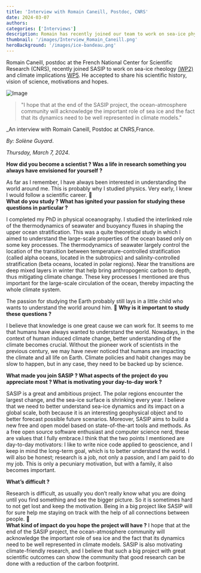 ```yaml
---
title: 'Interview with Romain Caneill, Postdoc, CNRS'
date: 2024-03-07
authors:
categories: ['Interviews']
description: Romain has recently joined our team to work on sea-ice physical parameterizations and Climate Implications. Welcome aboard !
thumbnail: '/images/Interview_Romain_Caneill.png'
heroBackground: '/images/ice-bandeau.png'
---
```


Romain Caneill, postdoc at the  French National Center for Scientific Research (CNRS), recently joined SASIP to work on sea-ice rheology [(WP2)](https://sasip-climate.github.io/research/work-package-two/) and climate implications [WP5](https://sasip-climate.github.io/research/work-package-five/). He accepted to share his scientific history, vision of science, motivations and hopes. 

![Image](/images/Interview_Romain_Caneill.png)

>"I hope that at the end of the SASIP project, the ocean-atmosphere community will acknowledge the important role of sea ice and the fact that its dynamics need to be well represented in climate models."

_An interview with Romain Caneill, Postdoc at CNRS,France.

_By: Solène Guyard_.

_Thursday, March 7, 2024_.

**How did you become a scientist ? Was a life in research something you always have envisioned for yourself ?**

As far as I remember, I have always been interested in understanding the world around me. This is probably why I studied physics. Very early, I knew I would follow a scientific career.
	
**What do you study ? What has ignited your passion for studying these questions in particular ?**

I completed my PhD in physical oceanography. I studied the interlinked role of the thermodynamics of seawater and buoyancy fluxes in shaping the upper ocean stratification. This was a quite theoretical study in which I aimed to understand the large-scale properties of the ocean based only on some key processes. The thermodynamics of seawater largely control the location of the transition between temperature-controlled stratification (called alpha oceans, located in the subtropics) and salinity-controlled stratification (beta oceans, located in polar regions). Near the transitions are deep mixed layers in winter that help bring anthropogenic carbon to depth, thus mitigating climate change. These key processes I mentioned are thus important for the large-scale circulation of the ocean, thereby impacting the whole climate system.

The passion for studying the Earth probably still lays in a little child who wants to understand the world around him.

**Why is it important to study these questions ?**

I believe that knowledge is one great cause we can work for. It seems to me that humans have always wanted to understand the world. Nowadays, in the context of human induced climate change, better understanding of the climate becomes crucial. Without the pioneer work of scientists in the previous century, we may have never noticed that humans are impacting the climate and all life on Earth. Climate policies and habit changes may be slow to happen, but in any case, they need to be backed up by science.

**What made you join SASIP ? What aspects of the project do you appreciate most ? What is motivating your day-to-day work ?**

SASIP is a great and ambitious project. The polar regions encounter the largest change, and the sea-ice surface is shrinking every year. I believe that we need to better understand sea-ice dynamics and its impact on a global scale, both because it is an interesting geophysical object and to better forecast possible future scenarios. Moreover, SASIP aims to build a new free and open model based on state-of-the-art tools and methods. As a free open source software enthusiast and computer science nerd, these are values that I fully embrace.I think that the two points I mentioned are day-to-day motivators: I like to write nice code applied to geoscience, and I keep in mind the long-term goal, which is to better understand the world. I will also be honest; research is a job, not only a passion, and I am paid to do my job. This is only a pecuniary motivation, but with a family, it also becomes important.

**What’s difficult ?**

Research is difficult, as usually you don’t really know what you are doing until you find something and see the bigger picture. So it is sometimes hard to not get lost and keep the motivation. Being in a big project like SASIP will for sure help me staying on track with the help of all connections between people. 
	
**What kind of impact do you hope the project will have ?**
I hope that at the end of the SASIP project, the ocean-atmosphere community will acknowledge the important role of sea ice and the fact that its dynamics need to be well represented in climate models. SASIP is also motivating climate-friendly research, and I believe that such a big project with great scientific outcomes can show the community that good research can be done with a reduction of the carbon footprint.

